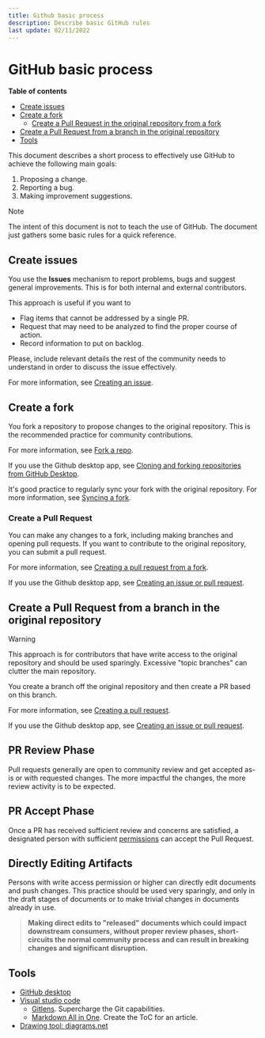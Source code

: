 ```yaml
---
title: Github basic process
description: Describe basic GitHub rules 
last update: 02/11/2022
---
```


# GitHub basic process

**Table of contents**
- [Create issues](#create-issues)
- [Create a fork](#create-a-fork)
  - [Create a Pull Request in the original repository from a fork](#create-a-pull-request-in-the-original-repository-from-a-fork)
- [Create a Pull Request from a branch in the original repository](#create-a-pull-request-from-a-branch-in-the-original-repository)
- [Tools](#tools)

This document describes a short process to effectively use GitHub to achieve the following main goals:

1. Proposing a change. 
2. Reporting a bug. 
3. Making improvement suggestions.   

> [!NOTE]
> The intent of this document is not to teach the use of GitHub. The document just gathers some basic rules for a quick reference. 

## Create issues

You use the **Issues** mechanism to report problems, bugs and suggest general improvements. This is for both internal and external contributors. 

This approach is useful if you want to 

- Flag items that cannot be addressed by a single PR.
- Request that may need to be analyzed to find the proper course of action.
- Record information to put on backlog.  

Please, include relevant details the rest of the community needs to understand in order to discuss the issue effectively. 

For more information, see [Creating an issue](https://docs.GitHub.com/en/issues/tracking-your-work-with-issues/creating-an-issue). 


## Create a fork

You fork a repository to propose changes to the original repository. This is the recommended practice for community contributions.

For more information, see [Fork a repo](https://docs.github.com/en/get-started/quickstart/fork-a-repo).

If you use the Github desktop app, see [Cloning and forking repositories from GitHub Desktop](https://docs.github.com/en/desktop/contributing-and-collaborating-using-github-desktop/adding-and-cloning-repositories/cloning-and-forking-repositories-from-github-desktop). 
   
It's good practice to regularly sync your fork with the original repository. 
For more information, see [Syncing a fork](https://docs.github.com/en/pull-requests/collaborating-with-pull-requests/working-with-forks/syncing-a-fork).

### Create a Pull Request

You can make any changes to a fork, including making branches and opening pull requests. 
If you want to contribute to the original repository, you can submit a pull request.

For more information, see [Creating a pull request from a fork](https://docs.github.com/en/pull-requests/collaborating-with-pull-requests/proposing-changes-to-your-work-with-pull-requests/creating-a-pull-request-from-a-fork).

If you use the Github desktop app, see [Creating an issue or pull request](https://docs.github.com/en/desktop/contributing-and-collaborating-using-github-desktop/working-with-your-remote-repository-on-github-or-github-enterprise/creating-an-issue-or-pull-request). 

## Create a Pull Request from a branch in the original repository

> [!WARNING] 
> This approach is for contributors that have write access to the original repository and should be used sparingly. Excessive "topic branches" can clutter the main repository. 

You create a branch off the original repository and then create a PR based on this branch. 

For more information, see [Creating a pull request](https://docs.github.com/en/pull-requests/collaborating-with-pull-requests/proposing-changes-to-your-work-with-pull-requests/creating-a-pull-request). 

If you use the Github desktop app, see [Creating an issue or pull request](https://docs.github.com/en/desktop/contributing-and-collaborating-using-github-desktop/working-with-your-remote-repository-on-github-or-github-enterprise/creating-an-issue-or-pull-request). 

## PR Review Phase
Pull requests generally are open to community review and get accepted as-is or with requested changes. The more impactful the changes, the more review activity is to be expected.

## PR Accept Phase
Once a PR has received sufficient review and concerns are satisfied, a designated person with sufficient [permissions](https://docs.github.com/en/organizations/managing-access-to-your-organizations-repositories/repository-roles-for-an-organization#permissions-for-each-role) can accept the Pull Request. 

## Directly Editing Artifacts
Persons with write access permission or higher can directly edit documents and push changes. This practice should be used very sparingly, and only in the draft stages of documents or to make trivial changes in documents already in use.

>**Making direct edits to "released" documents which could impact downstream consumers, without proper review phases, short-circuits the normal community process and can result in breaking changes and significant disruption.**
> 
## Tools

- [GitHub desktop](https://desktop.github.com/)
- [Visual studio code](https://code.visualstudio.com/)
  - [Gitlens](https://marketplace.visualstudio.com/items?itemName=eamodio.gitlens). Supercharge the Git capabilities. 
  - [Markdown All in One](https://marketplace.visualstudio.com/items?itemName=yzhang.markdown-all-in-one). Create the ToC for an article.
- [Drawing tool: diagrams.net](https://www.diagrams.net/)

  
